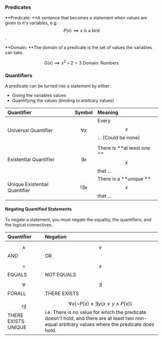 ### Predicates

**Predicate: **A sentence that becomes a statement when values are given to it's variables, e.g: $$P(x)\implies x\text{ is a bird}$$.

**Domain: **The domain of a predicate is the set of values the variables can take.

$$G(x)\implies x^2+2=3 \text{ Domain: Numbers}$$

### Quantifiers

A predicate can be turned into a statement by either:

* Giving the variables values
* Quantifying the values \(binding to arbitrary values\)

| Quantifier | Symbol | Meaning |
| :--- | :--- | :--- |
| Universal Quantifier | $$\forall x$$ | Every $$x$$ ... \(Could be none\)$$$$ |
| Existential Quantifier | $$\exists x$$ | There is **at least one **$$x$$ that ... |
| Unique Existential Quantifier | $$!\exists x$$ | There is a **unique **$$x$$ that ... |

#### Negating Quantified Statements

To negate a statement, you must negate the equality, the quantifiers, and the logical connectives.

| Quantifier | Negation |
| :--- | :--- |
| $$\wedge$$ AND | $$\vee$$ OR |
| $$=$$ EQUALS | $$\neq$$ NOT EQUALS |
| $$\forall$$ FORALL | $$\exists$$ THERE EXISTS |
| $$!\exists$$ THERE EXISTS UNIQUE | $$\forall x(\neg P(x) \wedge \exists y(x\neq y \wedge P(x))$$ i.e. There is no value for which the predicate doesn't hold, and there are at least two non-equal arbitrary values where the predicate does hold. |



